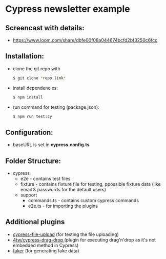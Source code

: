 # Cypress newsletter example

## Screencast with details:

- https://www.loom.com/share/dbfe00f08a044674bcfd2bf3250c6fcc

## Installation:

- clone the git repo with

  ```bash
  $ git clone *repo link*
  ```

- install dependencies:
  ```bash
  $ npm install
  ```
- run command for testing (package.json):
  ```bash
  $ npm run test:cy
  ```

## Configuration:

- baseURL is set in **cypress.config.ts**

## Folder Structure:

- cypress
  - e2e - contains test files
  - fixture - contains fixture file for testing, ppossible fixture data (like email & passwords for the default users)
  - support
    - commands.ts - contains custom cypress commands
    - e2e.ts - for importing the plugins

## Additional plugins

- [cypress-file-upload](https://www.npmjs.com/package/cypress-file-upload) (for testing the file uploading)
- [4tw/cypress-drag-drop
  ](https://www.npmjs.com/package/@4tw/cypress-drag-drop) (plugin for executing drag'n'drop as it's not embedded method in Cypress)
- [faker](https://www.npmjs.com/package/@faker-js/faker) (for generating fake data)

